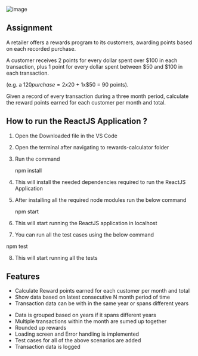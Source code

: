 
![image](https://github.com/user-attachments/assets/8824cb5f-d1a0-49ff-9d75-331d13b6865f)

## Assignment
A retailer offers a rewards program to its customers, awarding points based on each recorded purchase.

A customer receives 2 points for every dollar spent over $100 in each transaction, plus 1 point for every dollar spent between $50 and $100 in each transaction.

(e.g. a $120 purchase = 2x$20 + 1x$50 = 90 points).

Given a record of every transaction during a three month period, calculate the reward points earned for each customer per month and total.

## How to run the ReactJS Application ?

1. Open the Downloaded file in the VS Code

2. Open the terminal after navigating to rewards-calculator folder

3. Run the command

   npm install

4. This will install the needed dependencies required to run the ReactJS Application

5. After installing all the required node modules run the below command

   npm start

6. This will start running the ReactJS application in localhost

7. You can run all the test cases using the below command

  npm test

8. This will start running all the tests

## Features

- Calculate Reward points earned for each customer per month and total
- Show data based on latest consecutive N month period of time
- Transaction data can be with in the same year or spans different years
+ Data is grouped based on years if it spans different years
+ Multiple transactions within the month are sumed up together
+ Rounded up rewards
+ Loading screen and Error handling is implemented
+ Test cases for all of the above scenarios are added
+ Transaction data is logged
